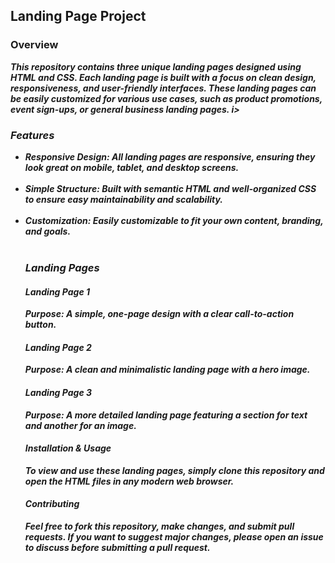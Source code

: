 <h2>Landing Page Project</h2>

<h3>Overview</h3>
<b><i>
This repository contains three unique landing pages designed using HTML and CSS. Each landing page is built with a focus on clean design, responsiveness, and user-friendly interfaces. These landing pages can be easily customized for various use cases, such as product promotions, event sign-ups, or general business landing pages.
<b></b>i>

<h3>Features</h3>
<ul>
<li>
Responsive Design: All landing pages are responsive, ensuring they look great on mobile, tablet, and desktop screens.</li> <br>

<li>
Simple Structure: Built with semantic HTML and well-organized CSS to ensure easy maintainability and scalability.</li> <br>

<li>
Customization: Easily customizable to fit your own content, branding, and goals.</li> <br>

<h3>Landing Pages</h3>

<h4>Landing Page 1</h4>
Purpose: A simple, one-page design with a clear call-to-action button.

<h4>Landing Page 2</h4>
Purpose: A clean and minimalistic landing page with a hero image.

<h4>Landing Page 3</h4>
Purpose: A more detailed landing page featuring a section for text and another for an image.

<h4>Installation & Usage</h4>
To view and use these landing pages, simply clone this repository and open the HTML files in any modern web browser.

<h4>Contributing</h4>
Feel free to fork this repository, make changes, and submit pull requests. If you want to suggest major changes, please open an issue to discuss before submitting a pull request.


